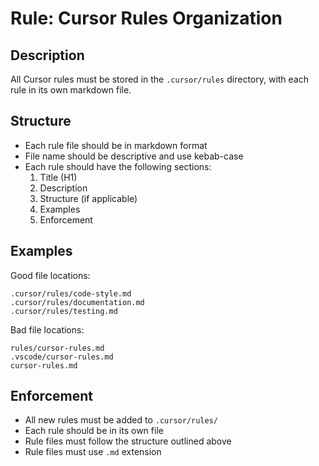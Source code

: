 # Rule: Cursor Rules Organization

## Description

All Cursor rules must be stored in the `.cursor/rules` directory, with each rule in its own markdown file.

## Structure

- Each rule file should be in markdown format
- File name should be descriptive and use kebab-case
- Each rule should have the following sections:
  1. Title (H1)
  1. Description
  1. Structure (if applicable)
  1. Examples
  1. Enforcement

## Examples

Good file locations:

```text
.cursor/rules/code-style.md
.cursor/rules/documentation.md
.cursor/rules/testing.md
```

Bad file locations:

```text
rules/cursor-rules.md
.vscode/cursor-rules.md
cursor-rules.md
```

## Enforcement

- All new rules must be added to `.cursor/rules/`
- Each rule should be in its own file
- Rule files must follow the structure outlined above
- Rule files must use `.md` extension
